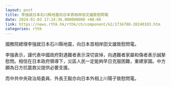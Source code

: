 ```yaml
---
layout: post
title: 李強就日本石川縣地震向日本首相岸田文雄致慰問電
date: 2024-01-03 17:24:36.000000000 +08:00
link: https://news.rthk.hk/rthk/ch/component/k2/1734788-20240103.htm
categories: rthk
---
```


國務院總理李強就日本石川縣地震，向日本首相岸田文雄致慰問電。

李強表示，謹代表中國政府對遇難者表示深切哀悼，向遇難者家屬和傷者表示誠摯慰問。相信在日本政府領導下，災區人民一定能夠早日克服困難，重建家園。中方願為日方抗震救災提供必要支援。

而中共中央政治局委員、外長王毅亦向日本外相上川陽子致慰問電。
